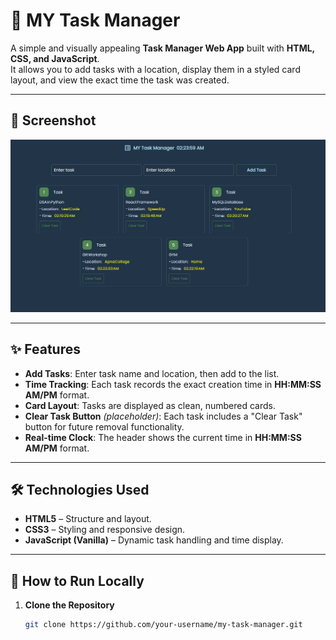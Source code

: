 # 📝 MY Task Manager

A simple and visually appealing **Task Manager Web App** built with **HTML, CSS, and JavaScript**.  
It allows you to add tasks with a location, display them in a styled card layout, and view the exact time the task was created.

---

## 📸 Screenshot

![MY Task Manager Screenshot](./Screenshot.png)

---

## ✨ Features

- **Add Tasks**: Enter task name and location, then add to the list.
- **Time Tracking**: Each task records the exact creation time in **HH:MM:SS AM/PM** format.
- **Card Layout**: Tasks are displayed as clean, numbered cards.
- **Clear Task Button** *(placeholder)*: Each task includes a "Clear Task" button for future removal functionality.
- **Real-time Clock**: The header shows the current time in **HH:MM:SS AM/PM** format.

---

## 🛠️ Technologies Used

- **HTML5** – Structure and layout.
- **CSS3** – Styling and responsive design.
- **JavaScript (Vanilla)** – Dynamic task handling and time display.

---

## 🚀 How to Run Locally

1. **Clone the Repository**  
   ```bash
   git clone https://github.com/your-username/my-task-manager.git
